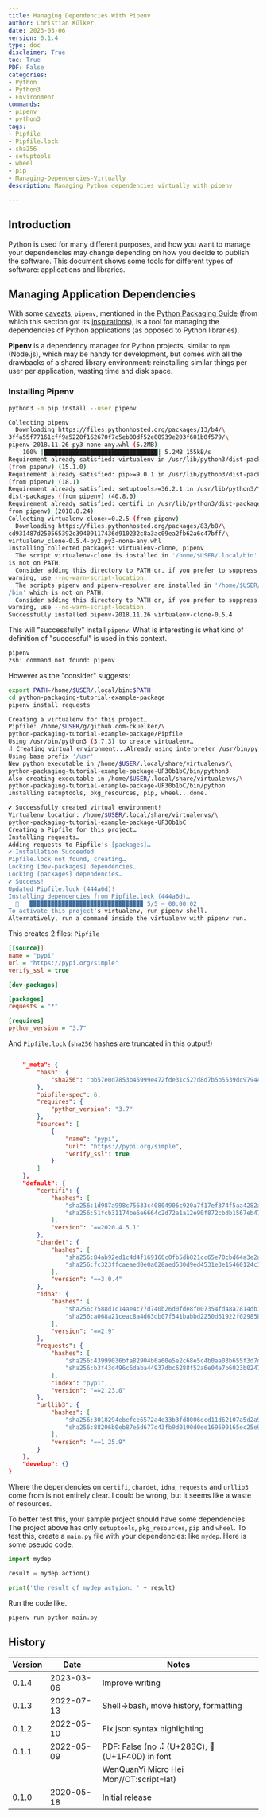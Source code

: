 ```yaml
---
title: Managing Dependencies With Pipenv
author: Christian Külker
date: 2023-03-06 
version: 0.1.4
type: doc
disclaimer: True
toc: True
PDF: False
categories:
- Python
- Python3
- Environment
commands:
- pipenv
- python3
tags:
- Pipfile
- Pipfile.lock
- sha256
- setuptools
- wheel
- pip
- Managing-Dependencies-Virtually
description: Managing Python dependencies virtually with pipenv

---
```


## Introduction

Python is used for many different purposes, and how you want to manage your
dependencies may change depending on how you decide to publish the software.
This document shows some tools for different types of software: applications
and libraries.

## Managing Application Dependencies

With some [caveats], `pipenv`, mentioned in the [Python Packaging Guide] (from
which this section got its [inspirations]), is a tool for managing the
dependencies of Python applications (as opposed to Python libraries).

**Pipenv** is a dependency manager for Python projects, similar to `npm`
(Node.js), which may be handy for development, but comes with all the drawbacks
of a shared library environment: reinstalling similar things per user per
application, wasting time and disk space.

### Installing Pipenv

```bash
python3 -m pip install --user pipenv

Collecting pipenv
  Downloading https://files.pythonhosted.org/packages/13/b4/\
3ffa55f77161cff9a5220f162670f7c5eb00df52e00939e203f601b0f579/\
pipenv-2018.11.26-py3-none-any.whl (5.2MB)
    100% |████████████████████████████████| 5.2MB 155kB/s
Requirement already satisfied: virtualenv in /usr/lib/python3/dist-packages \
(from pipenv) (15.1.0)
Requirement already satisfied: pip>=9.0.1 in /usr/lib/python3/dist-packages \
(from pipenv) (18.1)
Requirement already satisfied: setuptools>=36.2.1 in /usr/lib/python3/\
dist-packages (from pipenv) (40.8.0)
Requirement already satisfied: certifi in /usr/lib/python3/dist-packages (\
from pipenv) (2018.8.24)
Collecting virtualenv-clone>=0.2.5 (from pipenv)
  Downloading https://files.pythonhosted.org/packages/83/b8/\
cd931487d250565392c39409117436d910232c8a3ac09ea2fb62a6c47bff/\
virtualenv_clone-0.5.4-py2.py3-none-any.whl
Installing collected packages: virtualenv-clone, pipenv
  The script virtualenv-clone is installed in '/home/$USER/.local/bin' which \
is not on PATH.
  Consider adding this directory to PATH or, if you prefer to suppress this \
warning, use --no-warn-script-location.
  The scripts pipenv and pipenv-resolver are installed in '/home/$USER/.local\
/bin' which is not on PATH.
  Consider adding this directory to PATH or, if you prefer to suppress this \
warning, use --no-warn-script-location.
Successfully installed pipenv-2018.11.26 virtualenv-clone-0.5.4
```

This will "successfully" install `pipenv`. What is interesting is what kind of
definition of "successful" is used in this context.

```bash
pipenv
zsh: command not found: pipenv
```
However as the "consider" suggests:

```bash
export PATH=/home/$USER/.local/bin:$PATH
cd python-packaging-tutorial-example-package
pipenv install requests

Creating a virtualenv for this project…
Pipfile: /home/$USER/g/github.com-ckuelker/\
python-packaging-tutorial-example-package/Pipfile
Using /usr/bin/python3 (3.7.3) to create virtualenv…
⠼ Creating virtual environment...Already using interpreter /usr/bin/python3
Using base prefix '/usr'
New python executable in /home/$USER/.local/share/virtualenvs/\
python-packaging-tutorial-example-package-UF30b1bC/bin/python3
Also creating executable in /home/$USER/.local/share/virtualenvs/\
python-packaging-tutorial-example-package-UF30b1bC/bin/python
Installing setuptools, pkg_resources, pip, wheel...done.

✔ Successfully created virtual environment!
Virtualenv location: /home/$USER/.local/share/virtualenvs/\
python-packaging-tutorial-example-package-UF30b1bC
Creating a Pipfile for this project…
Installing requests…
Adding requests to Pipfile's [packages]…
✔ Installation Succeeded
Pipfile.lock not found, creating…
Locking [dev-packages] dependencies…
Locking [packages] dependencies…
✔ Success!
Updated Pipfile.lock (444a6d)!
Installing dependencies from Pipfile.lock (444a6d)…
  🐍   ▉▉▉▉▉▉▉▉▉▉▉▉▉▉▉▉▉▉▉▉▉▉▉▉▉▉▉▉▉▉▉▉ 5/5 — 00:00:02
To activate this project's virtualenv, run pipenv shell.
Alternatively, run a command inside the virtualenv with pipenv run.
```

This creates 2 files: `Pipfile`

```ini
[[source]]
name = "pypi"
url = "https://pypi.org/simple"
verify_ssl = true

[dev-packages]

[packages]
requests = "*"

[requires]
python_version = "3.7"
```

And `Pipfile.lock` (`sha256` hashes are truncated in this output!)

```json

    "_meta": {
        "hash": {
            "sha256": "bb57e0d7853b45999e472fde31c527d8d7b5b5539dc979444a6d"
        },
        "pipfile-spec": 6,
        "requires": {
            "python_version": "3.7"
        },
        "sources": [
            {
                "name": "pypi",
                "url": "https://pypi.org/simple",
                "verify_ssl": true
            }
        ]
    },
    "default": {
        "certifi": {
            "hashes": [
                "sha256:1d987a998c75633c40804906c920a7f17ef374f5aa4282abd304",
                "sha256:51fcb31174be6e6664c2d72a1a12e90f872cbdb1567eb47b6519"
            ],
            "version": "==2020.4.5.1"
        },
        "chardet": {
            "hashes": [
                "sha256:84ab92ed1c4d4f169166c0fb5db821cc65e70cbd64a3e2a5eaae",
                "sha256:fc323ffcaeaed0e0a028aed530d9ed4531e3e15460124c106691"
            ],
            "version": "==3.0.4"
        },
        "idna": {
            "hashes": [
                "sha256:7588d1c14ae4c77d740b26d0fde8f007354fd48a7814db15b7cb",
                "sha256:a068a21ceac8a4d63db07f541babbd2250d61922f029858365fa"
            ],
            "version": "==2.9"
        },
        "requests": {
            "hashes": [
                "sha256:43999036bfa82904b6a60e5e2c68e5c4b0aa03b655f3d7d73fee",
                "sha256:b3f43d496c6daba44937dbc6288f52a6e04e7b6023b0247817e6"
            ],
            "index": "pypi",
            "version": "==2.23.0"
        },
        "urllib3": {
            "hashes": [
                "sha256:3018294ebefce6572a4e33b3fd8006ecd11d62107a5d2a963527",
                "sha256:88206b0eb87e6d677d43fb9d0190d0ee169599165ec25e9d9115"
            ],
            "version": "==1.25.9"
        }
    },
    "develop": {}
}
```

Where the dependencies on `certifi`, `chardet`, `idna`, `requests` and
`urllib3` come from is not entirely clear. I could be wrong, but it seems like
a waste of resources.

To better test this, your sample project should have some dependencies. The
project above has only `setuptools`, `pkg_resources`, `pip` and `wheel`. To
test this, create a `main.py` file with your dependencies: like `mydep`. Here
is some pseudo code.

```python
import mydep

result = mydep.action()

print('the result of mydep actyion: ' + result)
```

Run the code like.

```bash
pipenv run python main.py
```

## History

| Version | Date       | Notes                                                |
| ------- | ---------- | ---------------------------------------------------- |
| 0.1.4   | 2023-03-06 | Improve writing                                      |
| 0.1.3   | 2022-07-13 | Shell->bash, move history, formatting                |
| 0.1.2   | 2022-05-10 | Fix json syntax highlighting                         |
| 0.1.1   | 2022-05-09 | PDF: False (no ⠼ (U+283C), 🐍 (U+1F40D) in font      |
|         |            | WenQuanYi Micro Hei Mon//OT:script=lat)              |
| 0.1.0   | 2020-05-18 | Initial release                                      |

[Python Packaging Guide]: https://packaging.python.org/
[inspirations]: https://packaging.python.org/tutorials/managing-dependencies/
[caveats]: https://packaging.python.org/tutorials/managing-dependencies/#recommendation-caveats-as-of-april-2020

